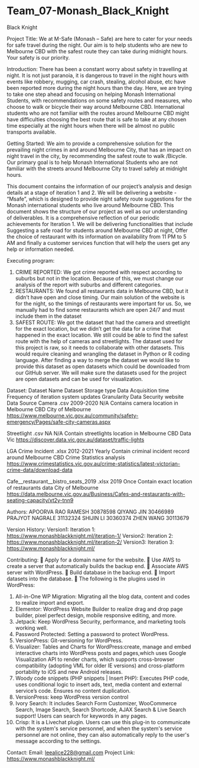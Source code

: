 # Team_07-Monash_Black_Knight
Black Knight

Project Title:
We at M-Safe (Monash – Safe) are here to cater for your needs for safe travel during the night. Our aim is to help students who are new to Melbourne CBD with the safest route they can take during midnight hours. Your safety is our priority.

Introduction:
There has been a constant worry about safety in travelling at night. It is not just paranoia, it is dangerous to travel in the night hours with events like robbery, mugging, car crash, stealing, alcohol abuse, etc have been reported more during the night hours than the day. Here, we are trying to take one step ahead and focusing on helping Monash International Students, with recommendations on some safety routes and measures, who choose to walk or bicycle their way around Melbourne CBD. International students who are not familiar with the routes around Melbourne CBD might have difficulties choosing the best route that is safe to take at any chosen time especially at the night hours when there will be almost no public transports available.

Getting Started:
We aim to provide a comprehensive solution for the prevailing night crimes in and around Melbourne City, that has an impact on night travel in the city, by recommending the safest route to walk /Bicycle. Our primary goal is to help Monash International Students who are not familiar with the streets around Melbourne City to travel safely at midnight hours.

This document contains the information of our project’s analysis and design details at a stage of iteration 1 and 2. We will be delivering a website - “Msafe”, which is designed to provide night safety route suggestions for the Monash international students who live around Melbourne CBD. This document shows the structure of our project as well as our understanding of deliverables. It is a comprehensive reflection of our periodic achievements for Iteration 1. We will be delivering functionalities that include Suggesting a safe road for students around Melbourne CBD at night, Offer the choice of restaurant with its information on availability from 11 PM to 5 AM and finally a customer services function that will help the users get any help or information needed.

Executing program:
1.	CRIME REPORTED: We got crime reported with respect according to suburbs but not in the location. Because of this, we must change our analysis of the report with suburbs and different categories.
2.	RESTAURANTS: We found all restaurants data in Melbourne CBD, but it didn’t have open and close timing. Our main solution of the website is for the night, so the timings of restaurants were important for us. So, we manually had to find some restaurants which are open 24/7 and must include them in the dataset
3.	SAFEST ROUTE: We got the dataset that had the camera and streetlight for the exact location, but we didn’t get the data for a crime that happened in the exact location. We still could be able to find the safest route with the help of cameras and streetlights.
The dataset used for this project is raw, so it needs to collaborate with other datasets. This would require cleaning and wrangling the dataset in Python or R coding language. After finding a way to merge the dataset we would like to provide this dataset as open datasets which could be downloaded from our GitHub server. We will make sure the datasets used for the project are open datasets and can be used for visualization.

Dataset:
Dataset Name 	Dataset Storage type	Data Acquisition time	Frequency of iteration system updates	Granularity 	Data Security website	Data Source
Camera	.csv	2009-2020	N/A	Contains camera location in Melbourne CBD	City of Melbourne	https://www.melbourne.vic.gov.au/community/safety-emergency/Pages/safe-city-cameras.aspx

Streetlight	.csv	NA	N/A	Contain streetlights location in Melbourne CBD	Data Vic	https://discover.data.vic.gov.au/dataset/traffic-lights

LGA Crime Incident 	.xlsx	2012-2021	Yearly	Contain criminal incident record around Melbourne CBD	Crime Statistics analysis	https://www.crimestatistics.vic.gov.au/crime-statistics/latest-victorian-crime-data/download-data

Cafe__restaurant__bistro_seats_2019	.xlsx	2019	Once	Contain exact location of restaurants data	City of Melbourne	https://data.melbourne.vic.gov.au/Business/Cafes-and-restaurants-with-seating-capacity/xt2y-tnn9


Authors:
APOORVA RAO RAMESH 30878598
QIYANG JIN 30466989
PRAJYOT NAGRALE 31132324
SHIJIN LI 30360374
ZHEN WANG 30113679

Version History:
Version1: 
Iteration 1: https://www.monashblackknight.ml/iteration-1/
Version2: 
Iteration 2: https://www.monashblackknight.ml/iteration-2/
Version3: 
Iteration 3: https://www.monashblackknight.ml/

Contributing:
	Apply for a domain name for the website.
	Use AWS to create a server that automatically builds the backup end.
	Associate AWS server with WordPress. 
	Build database in the backup end. 
	Import datasets into the database.
	The following is the plugins used in WordPress:
1.	All-in-One WP Migration: Migrating all the blog data, content and codes to realize import and export.
2.	Elementor: WordPress Website Builder to realize drag and drop page builder, pixel perfect design, mobile responsive editing, and more. 
3.	Jetpack: Keep WordPress Security, performance, and marketing tools working well.
4.	Password Protected: Setting a password to protect WordPress.
5.	VersionPress: Git-versioning for WordPress.
6.	Visualizer: Tables and Charts for WordPress:create, manage and embed interactive charts into WordPress posts and pages,which uses Google Visualization API to render charts, which supports cross-browser compatibility (adopting VML for older IE versions) and cross-platform portability to iOS and new Android releases.
7.	Woody code snippets (PHP snippets | Insert PHP): Executes PHP code, uses conditional logic to insert ads, text, media content and external service’s code. Ensures no content duplication.
8.	VersionPress: keep WordPress version control
9.	Ivory Search: It includes Search Form Customizer, WooCommerce Search, Image Search, Search Shortcode, AJAX Search & Live Search support! Users can search for keywords in any pages.
10.	Crisp: It is a Livechat plugin. Users can use this plug-in to communicate with the system's service personnel, and when the system's service personnel are not online, they can also automatically reply to the user's message according to the settings.

Contact:
Email: leealice228@gmail.com
Project Link: https://www.monashblackknight.ml/



